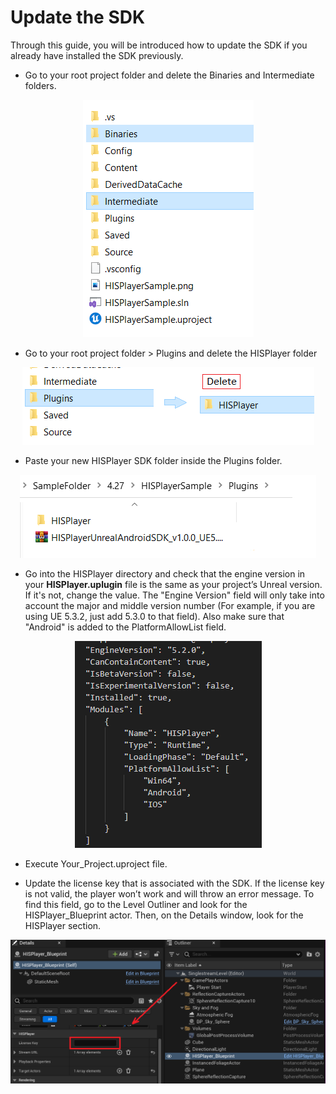 # Update the SDK

Through this guide, you will be introduced how to update the SDK if you already have installed the SDK previously.

- Go to your root project folder and delete the Binaries and Intermediate folders.
  
<p align="center">
<img src="./images/delete_folders.png">
</p>

- Go to your root project folder > Plugins and delete the HISPlayer folder

<p align="center">
<img src="./images/delete-plugins.png">
</p>

- Paste your new HISPlayer SDK folder inside the Plugins folder.

<p align="center">
<img src="./images/paste-new-sdk.png">
</p>

- Go into the HISPlayer directory and check that the engine version in your **HISPlayer.uplugin** file is the same as your project’s Unreal version. If it's not, change the value. The "Engine Version" field will only take into account the major and middle version number (For example, if you are using UE 5.3.2, just add 5.3.0 to that field). Also make sure that "Android" is added to the PlatformAllowList field. 

<p align="center">
<img src="./images/uplugin-file.png">
</p>

- Execute Your_Project.uproject file.

- Update the license key that is associated with the SDK. If the license key is not valid, the player won’t work and will throw an error message. To find this field, go to the Level Outliner and look for the HISPlayer_Blueprint actor. Then, on the Details window, look for the HISPlayer section.

<p align="center">
<img src="./images/licensekey.png">
</p>
